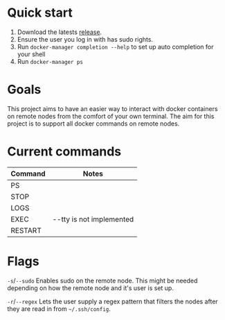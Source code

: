 # Quick start

1. Download the latests [release](https://github.com/MitchellBerend/docker-manager/releases).
2. Ensure the user you log in with has sudo rights.
3. Run `docker-manager completion --help` to set up auto completion for your
shell
4. Run `docker-manager ps`

# Goals
This project aims to have an easier way to interact with docker containers on
remote nodes from the comfort of your own terminal. The aim for this project is
to support all docker commands on remote nodes.


# Current commands


| Command  | Notes                    |
|----------|--------------------------|
| PS       |                          |
| STOP     |                          |
| LOGS     |                          |
| EXEC     | --tty is not implemented |
| RESTART  |                          |


# Flags

`-s`/`--sudo` Enables sudo on the remote node. This might be needed depending on
how the remote node and it's user is set up.

`-r`/`--regex` Lets the user supply a regex pattern that filters the nodes after
they are read in from `~/.ssh/config`.
